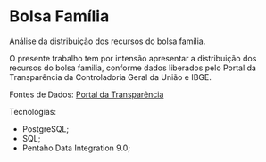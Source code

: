 # Bolsa Família
Análise da distribuição dos recursos do bolsa família.

O presente trabalho tem por intensão apresentar a distribuição dos recursos do bolsa familia, conforme dados liberados pelo Portal da Transparência da Controladoria Geral da União e IBGE.

Fontes de Dados:
[Portal da Transparência](http://www.portaltransparencia.gov.br/download-de-dados/bolsa-familia-pagamentos "Portal da Transparência")


Tecnologias:
- PostgreSQL;
- SQL;
- Pentaho Data Integration 9.0;

